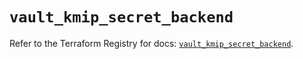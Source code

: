 # `vault_kmip_secret_backend`

Refer to the Terraform Registry for docs: [`vault_kmip_secret_backend`](https://registry.terraform.io/providers/hashicorp/vault/5.2.1/docs/resources/kmip_secret_backend).
